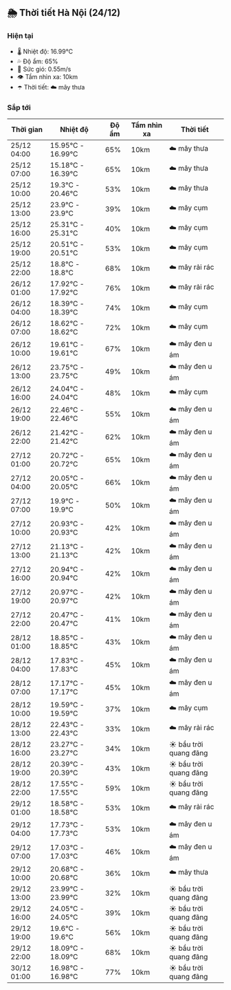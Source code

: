 ## 🌦️ Thời tiết Hà Nội (24/12)

### Hiện tại

- 🌡️ Nhiệt độ: 16.99℃
- 💦 Độ ẩm: 65%
- 💨 Sức gió: 0.55m/s
- 👁️ Tầm nhìn xa: 10km
- ☂️ Thời tiết: ☁️ mây thưa

### Sắp tới

| Thời gian | Nhiệt độ | Độ ẩm | Tầm nhìn xa | Thời tiết |
| --- | --- | --- | --- | --- |
| 25/12 04:00 | 15.95℃ - 16.99℃ | 65% | 10km | ☁️ mây thưa |
| 25/12 07:00 | 15.18℃ - 16.39℃ | 65% | 10km | ☁️ mây thưa |
| 25/12 10:00 | 19.3℃ - 20.46℃ | 53% | 10km | ☁️ mây thưa |
| 25/12 13:00 | 23.9℃ - 23.9℃ | 39% | 10km | ☁️ mây cụm |
| 25/12 16:00 | 25.31℃ - 25.31℃ | 40% | 10km | ☁️ mây cụm |
| 25/12 19:00 | 20.51℃ - 20.51℃ | 53% | 10km | ☁️ mây cụm |
| 25/12 22:00 | 18.8℃ - 18.8℃ | 68% | 10km | ☁️ mây rải rác |
| 26/12 01:00 | 17.92℃ - 17.92℃ | 76% | 10km | ☁️ mây rải rác |
| 26/12 04:00 | 18.39℃ - 18.39℃ | 74% | 10km | ☁️ mây cụm |
| 26/12 07:00 | 18.62℃ - 18.62℃ | 72% | 10km | ☁️ mây cụm |
| 26/12 10:00 | 19.61℃ - 19.61℃ | 67% | 10km | ☁️ mây đen u ám |
| 26/12 13:00 | 23.75℃ - 23.75℃ | 49% | 10km | ☁️ mây đen u ám |
| 26/12 16:00 | 24.04℃ - 24.04℃ | 48% | 10km | ☁️ mây cụm |
| 26/12 19:00 | 22.46℃ - 22.46℃ | 55% | 10km | ☁️ mây đen u ám |
| 26/12 22:00 | 21.42℃ - 21.42℃ | 62% | 10km | ☁️ mây đen u ám |
| 27/12 01:00 | 20.72℃ - 20.72℃ | 65% | 10km | ☁️ mây đen u ám |
| 27/12 04:00 | 20.05℃ - 20.05℃ | 66% | 10km | ☁️ mây đen u ám |
| 27/12 07:00 | 19.9℃ - 19.9℃ | 50% | 10km | ☁️ mây đen u ám |
| 27/12 10:00 | 20.93℃ - 20.93℃ | 42% | 10km | ☁️ mây đen u ám |
| 27/12 13:00 | 21.13℃ - 21.13℃ | 42% | 10km | ☁️ mây đen u ám |
| 27/12 16:00 | 20.94℃ - 20.94℃ | 42% | 10km | ☁️ mây đen u ám |
| 27/12 19:00 | 20.97℃ - 20.97℃ | 42% | 10km | ☁️ mây đen u ám |
| 27/12 22:00 | 20.47℃ - 20.47℃ | 41% | 10km | ☁️ mây đen u ám |
| 28/12 01:00 | 18.85℃ - 18.85℃ | 43% | 10km | ☁️ mây đen u ám |
| 28/12 04:00 | 17.83℃ - 17.83℃ | 45% | 10km | ☁️ mây đen u ám |
| 28/12 07:00 | 17.17℃ - 17.17℃ | 45% | 10km | ☁️ mây đen u ám |
| 28/12 10:00 | 19.59℃ - 19.59℃ | 37% | 10km | ☁️ mây cụm |
| 28/12 13:00 | 22.43℃ - 22.43℃ | 33% | 10km | ☁️ mây rải rác |
| 28/12 16:00 | 23.27℃ - 23.27℃ | 34% | 10km | ☀️ bầu trời quang đãng |
| 28/12 19:00 | 20.39℃ - 20.39℃ | 43% | 10km | ☀️ bầu trời quang đãng |
| 28/12 22:00 | 17.55℃ - 17.55℃ | 59% | 10km | ☀️ bầu trời quang đãng |
| 29/12 01:00 | 18.58℃ - 18.58℃ | 53% | 10km | ☁️ mây rải rác |
| 29/12 04:00 | 17.73℃ - 17.73℃ | 53% | 10km | ☁️ mây đen u ám |
| 29/12 07:00 | 17.03℃ - 17.03℃ | 46% | 10km | ☁️ mây đen u ám |
| 29/12 10:00 | 20.68℃ - 20.68℃ | 36% | 10km | ☁️ mây thưa |
| 29/12 13:00 | 23.99℃ - 23.99℃ | 32% | 10km | ☀️ bầu trời quang đãng |
| 29/12 16:00 | 24.05℃ - 24.05℃ | 39% | 10km | ☀️ bầu trời quang đãng |
| 29/12 19:00 | 19.6℃ - 19.6℃ | 56% | 10km | ☀️ bầu trời quang đãng |
| 29/12 22:00 | 18.09℃ - 18.09℃ | 68% | 10km | ☀️ bầu trời quang đãng |
| 30/12 01:00 | 16.98℃ - 16.98℃ | 77% | 10km | ☀️ bầu trời quang đãng |
